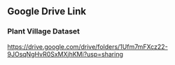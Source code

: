 ## Google Drive Link
### Plant Village Dataset

https://drive.google.com/drive/folders/1Ufm7mFXcz22-9JOsqNgHvR0SxMXjhKMi?usp=sharing
